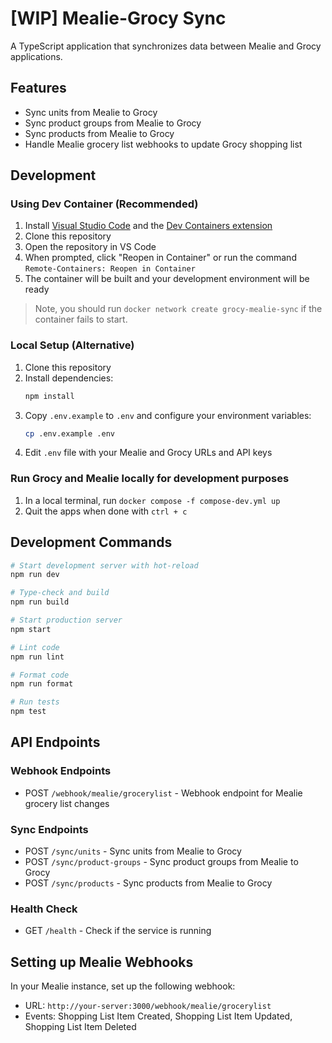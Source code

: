 # [WIP] Mealie-Grocy Sync

A TypeScript application that synchronizes data between Mealie and Grocy applications.

## Features

- Sync units from Mealie to Grocy
- Sync product groups from Mealie to Grocy
- Sync products from Mealie to Grocy
- Handle Mealie grocery list webhooks to update Grocy shopping list

## Development

### Using Dev Container (Recommended)

1. Install [Visual Studio Code](https://code.visualstudio.com/) and the [Dev Containers extension](https://marketplace.visualstudio.com/items?itemName=ms-vscode-remote.remote-containers)
2. Clone this repository
3. Open the repository in VS Code
4. When prompted, click "Reopen in Container" or run the command `Remote-Containers: Reopen in Container`
5. The container will be built and your development environment will be ready

> Note, you should run `docker network create grocy-mealie-sync` if the container fails to start.

### Local Setup (Alternative)

1. Clone this repository
2. Install dependencies:
   ```bash
   npm install
   ```
3. Copy `.env.example` to `.env` and configure your environment variables:
   ```bash
   cp .env.example .env
   ```
4. Edit `.env` file with your Mealie and Grocy URLs and API keys

### Run Grocy and Mealie locally for development purposes

1. In a local terminal, run `docker compose -f compose-dev.yml up`
2. Quit the apps when done with `ctrl + c`

## Development Commands

```bash
# Start development server with hot-reload
npm run dev

# Type-check and build
npm run build

# Start production server
npm start

# Lint code
npm run lint

# Format code
npm run format

# Run tests
npm test
```

## API Endpoints

### Webhook Endpoints

- POST `/webhook/mealie/grocerylist` - Webhook endpoint for Mealie grocery list changes

### Sync Endpoints

- POST `/sync/units` - Sync units from Mealie to Grocy
- POST `/sync/product-groups` - Sync product groups from Mealie to Grocy
- POST `/sync/products` - Sync products from Mealie to Grocy

### Health Check

- GET `/health` - Check if the service is running

## Setting up Mealie Webhooks

In your Mealie instance, set up the following webhook:

- URL: `http://your-server:3000/webhook/mealie/grocerylist`
- Events: Shopping List Item Created, Shopping List Item Updated, Shopping List Item Deleted
